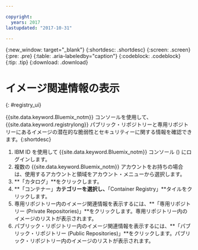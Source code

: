 ```yaml
---

copyright:
  years: 2017
lastupdated: "2017-10-31"

---
```


{:new_window: target="_blank"}
{:shortdesc: .shortdesc}
{:screen: .screen}
{:pre: .pre}
{:table: .aria-labeledby="caption"}
{:codeblock: .codeblock}
{:tip: .tip}
{:download: .download}


# イメージ関連情報の表示
{: #registry_ui}

{{site.data.keyword.Bluemix_notm}} コンソールを使用して、{{site.data.keyword.registrylong}} パブリック・リポジトリーと専用リポジトリーにあるイメージの潜在的な脆弱性とセキュリティーに関する情報を確認できます。{:shortdesc}

1.  IBM ID を使用して {{site.data.keyword.Bluemix_notm}} コンソール ([](https://console.bluemix.net)) にログインします。
2.  複数の {{site.data.keyword.Bluemix_notm}} アカウントをお持ちの場合は、使用するアカウントと領域をアカウント・メニューから選択します。
3.  **「カタログ」**をクリックします。
4.  **「コンテナー」**カテゴリーを選択し、**「Container Registry」**タイルをクリックします。
5.  専用リポジトリー内のイメージ関連情報を表示するには、**「専用リポジトリー (Private Repositories)」**をクリックします。専用リポジトリー内のイメージのリストが表示されます。
6.  パブリック・リポジトリー内のイメージ関連情報を表示するには、**「パブリック・リポジトリー (Public Repositories)」**をクリックします。パブリック・リポジトリー内のイメージのリストが表示されます。
